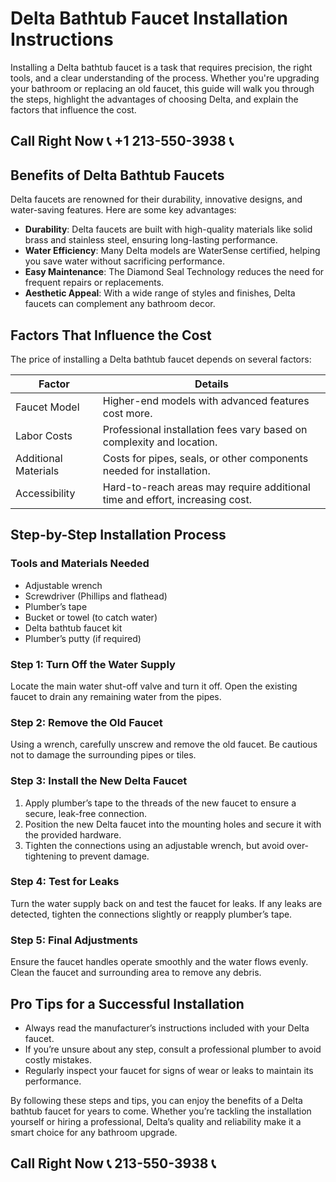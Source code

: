 # Delta Bathtub Faucet Installation Instructions

Installing a Delta bathtub faucet is a task that requires precision, the right tools, and a clear understanding of the process. Whether you're upgrading your bathroom or replacing an old faucet, this guide will walk you through the steps, highlight the advantages of choosing Delta, and explain the factors that influence the cost.

## Call Right Now 📞 +1 213-550-3938 📞

## Benefits of Delta Bathtub Faucets

Delta faucets are renowned for their durability, innovative designs, and water-saving features. Here are some key advantages:

- **Durability**: Delta faucets are built with high-quality materials like solid brass and stainless steel, ensuring long-lasting performance.  
- **Water Efficiency**: Many Delta models are WaterSense certified, helping you save water without sacrificing performance.  
- **Easy Maintenance**: The Diamond Seal Technology reduces the need for frequent repairs or replacements.  
- **Aesthetic Appeal**: With a wide range of styles and finishes, Delta faucets can complement any bathroom decor.  

## Factors That Influence the Cost

The price of installing a Delta bathtub faucet depends on several factors:

| **Factor**               | **Details**                                                                 |
|--------------------------|-----------------------------------------------------------------------------|
| Faucet Model             | Higher-end models with advanced features cost more.                       |
| Labor Costs              | Professional installation fees vary based on complexity and location.      |
| Additional Materials      | Costs for pipes, seals, or other components needed for installation.        |
| Accessibility            | Hard-to-reach areas may require additional time and effort, increasing cost.|

## Step-by-Step Installation Process

### Tools and Materials Needed
- Adjustable wrench  
- Screwdriver (Phillips and flathead)  
- Plumber’s tape  
- Bucket or towel (to catch water)  
- Delta bathtub faucet kit  
- Plumber’s putty (if required)  

### Step 1: Turn Off the Water Supply  
Locate the main water shut-off valve and turn it off. Open the existing faucet to drain any remaining water from the pipes.  

### Step 2: Remove the Old Faucet  
Using a wrench, carefully unscrew and remove the old faucet. Be cautious not to damage the surrounding pipes or tiles.  

### Step 3: Install the New Delta Faucet  
1. Apply plumber’s tape to the threads of the new faucet to ensure a secure, leak-free connection.  
2. Position the new Delta faucet into the mounting holes and secure it with the provided hardware.  
3. Tighten the connections using an adjustable wrench, but avoid over-tightening to prevent damage.  

### Step 4: Test for Leaks  
Turn the water supply back on and test the faucet for leaks. If any leaks are detected, tighten the connections slightly or reapply plumber’s tape.  

### Step 5: Final Adjustments  
Ensure the faucet handles operate smoothly and the water flows evenly. Clean the faucet and surrounding area to remove any debris.  

## Pro Tips for a Successful Installation  
- Always read the manufacturer’s instructions included with your Delta faucet.  
- If you’re unsure about any step, consult a professional plumber to avoid costly mistakes.  
- Regularly inspect your faucet for signs of wear or leaks to maintain its performance.  

By following these steps and tips, you can enjoy the benefits of a Delta bathtub faucet for years to come. Whether you’re tackling the installation yourself or hiring a professional, Delta’s quality and reliability make it a smart choice for any bathroom upgrade.
## Call Right Now 📞 213-550-3938 📞